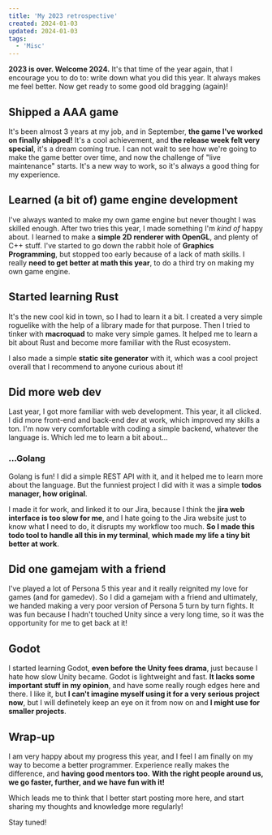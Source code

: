 ```yaml
---
title: 'My 2023 retrospective'
created: 2024-01-03
updated: 2024-01-03
tags:
  - 'Misc'
---
```


**2023 is over. Welcome 2024.** It's that time of the year again, that I encourage
you to do to: write down what you did this year. It always makes me feel better.
Now get ready to some good old bragging (again)!

## Shipped a AAA game

It's been almost 3 years at my job, and in September, **the game I've worked on
finally shipped!** It's a cool achievement, and **the release week felt very special**,
it's a dream coming true. I can not wait to see how we're going to make the game
better over time, and now the challenge of "live maintenance" starts. It's a new
way to work, so it's always a good thing for my experience.

## Learned (a bit of) game engine development

I've always wanted to make my own game engine but never thought I was skilled enough.
After two tries this year, I made something I'm *kind of* happy about. I learned to
make a **simple 2D renderer with OpenGL**, and plenty of C++ stuff. I've started to go
down the rabbit hole of **Graphics Programming**, but stopped too early because of a lack
of math skills. I really **need to get better at math this year**, to do a third try
on making my own game engine.

## Started learning Rust

It's the new cool kid in town, so I had to learn it a bit. I created a very simple
roguelike with the help of a library made for that purpose. Then I tried to tinker
with **macroquad** to make very simple games. It helped me to learn a bit about Rust and
become more familiar with the Rust ecosystem.

I also made a simple **static site generator** with it, which was a cool project
overall that I recommend to anyone curious about it!

## Did more web dev

Last year, I got more familiar with web development. This year, it all clicked. 
I did more front-end and back-end dev at work, which improved my skills a ton. I'm
now very comfortable with coding a simple backend, whatever the language is. Which led
me to learn a bit about...

### ...Golang

Golang is fun! I did a simple REST API with it, and it helped me to learn more about
the language. But the funniest project I did with it was a simple **todos manager, how 
original**.

I made it for work, and linked it to our Jira, because I think the **jira web interface 
is too slow for me**, and I hate going to the Jira website just to know what I need to do,
it disrupts my workflow too much. **So I made this todo tool to handle all this in my terminal**,
**which made my life a tiny bit better at work**.

## Did one gamejam with a friend

I've played a lot of Persona 5 this year and it really reignited my love for games (and
for gamedev). So I did a gamejam with a friend and ultimately, we handed making a very
poor version of Persona 5 turn by turn fights. It was fun because I hadn't touched Unity
since a very long time, so it was the opportunity for me to get back at it!

## Godot

I started learning Godot, **even before the Unity fees drama**, just because I hate how
slow Unity became. Godot is lightweight and fast. **It lacks some important stuff in my opinion**,
and have some really rough edges here and there. I like it, but **I can't imagine myself using
it for a very serious project now**, but I will definetely keep an eye on it from now on and
**I might use for smaller projects**.

## Wrap-up

I am very happy about my progress this year, and I feel I am finally on my way to become
a better programmer. Experience really makes the difference, and **having good mentors too.**
**With the right people around us, we go faster, further, and we have fun with it!**

Which leads me to think that I better start posting more here, and start sharing my 
thoughts and knowledge more regularly!

Stay tuned!
